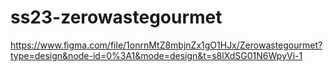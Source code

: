 # ss23-zerowastegourmet
https://www.figma.com/file/1onrnMtZ8mbjnZx1gO1HJx/Zerowastegourmet?type=design&node-id=0%3A1&mode=design&t=s8lXdSG01N6WpyVi-1
